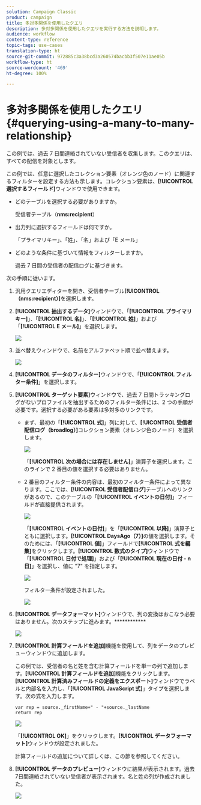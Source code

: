 ```yaml
---
solution: Campaign Classic
product: campaign
title: 多対多関係を使用したクエリ
description: 多対多関係を使用したクエリを実行する方法を説明します。
audience: workflow
content-type: reference
topic-tags: use-cases
translation-type: ht
source-git-commit: 972885c3a38bcd3a260574bacbb3f507e11ae05b
workflow-type: ht
source-wordcount: '469'
ht-degree: 100%

---
```



# 多対多関係を使用したクエリ {#querying-using-a-many-to-many-relationship}

この例では、過去 7 日間連絡されていない受信者を収集します。このクエリは、すべての配信を対象とします。

この例では、任意に選択したコレクション要素（オレンジ色のノード）に関連するフィルターを設定する方法も示します。コレクション要素は、**[!UICONTROL 選択するフィールド]**&#x200B;ウィンドウで使用できます。

* どのテーブルを選択する必要がありますか。

   受信者テーブル（**nms:recipient**）

* 出力列に選択するフィールドは何ですか。

   「プライマリキー」、「姓」、「名」および「E メール」

* どのような条件に基づいて情報をフィルターしますか。

   過去 7 日間の受信者の配信ログに基づきます。

次の手順に従います。

1. 汎用クエリエディターを開き、受信者テーブル&#x200B;**[!UICONTROL （nms:recipient）]**&#x200B;を選択します。
1. **[!UICONTROL 抽出するデータ]**&#x200B;ウィンドウで、「**[!UICONTROL プライマリキー]**」、「**[!UICONTROL 名]**」、「**[!UICONTROL 姓]**」および「**[!UICONTROL E メール]**」を選択します。

   ![](assets/query_editor_nveau_33.png)

1. 並べ替えウィンドウで、名前をアルファベット順で並べ替えます。

   ![](assets/query_editor_nveau_34.png)

1. **[!UICONTROL データのフィルター]**&#x200B;ウィンドウで、「**[!UICONTROL フィルター条件]**」を選択します。
1. **[!UICONTROL ターゲット要素]**&#x200B;ウィンドウで、過去 7 日間トラッキングログがないプロファイルを抽出するためのフィルター条件には、2 つの手順が必要です。選択する必要がある要素は多対多のリンクです。

   * まず、最初の「**[!UICONTROL 式]**」列に対して、**[!UICONTROL 受信者配信ログ（broadlog）]**&#x200B;コレクション要素（オレンジ色のノード）を選択します。

      ![](assets/query_editor_nveau_67.png)

      「**[!UICONTROL 次の場合には存在しません]**」演算子を選択します。このラインで 2 番目の値を選択する必要はありません。

   * 2 番目のフィルター条件の内容は、最初のフィルター条件によって異なります。ここでは、**[!UICONTROL 受信者配信ログ]**&#x200B;テーブルへのリンクがあるので、このテーブルの「**[!UICONTROL イベントの日付]**」フィールドが直接提供されます。

      ![](assets/query_editor_nveau_36.png)

      「**[!UICONTROL イベントの日付]**」を「**[!UICONTROL 以降]**」演算子とともに選択します。**[!UICONTROL DaysAgo（7）]**&#x200B;の値を選択します。そのためには、「**[!UICONTROL 値]**」フィールドで&#x200B;**[!UICONTROL 式を編集]**&#x200B;をクリックします。**[!UICONTROL 数式のタイプ]**&#x200B;ウィンドウで「**[!UICONTROL 日付で処理]**」および「**[!UICONTROL 現在の日付 - n 日]**」を選択し、値に &quot;7&quot; を指定します。

      ![](assets/query_editor_nveau_37.png)

      フィルター条件が設定されました。

      ![](assets/query_editor_nveau_38.png)

1. **[!UICONTROL データフォーマット]**&#x200B;ウィンドウで、列の変換はおこなう必要はありません。次のステップに進みます。************

   ![](assets/query_editor_nveau_39.png)

1. **[!UICONTROL 計算フィールドを追加]**&#x200B;機能を使用して、列をデータのプレビューウィンドウに追加します。

   この例では、受信者の名と姓を含む計算フィールドを単一の列で追加します。**[!UICONTROL 計算フィールドを追加]**&#x200B;機能をクリックします。**[!UICONTROL 計算済みフィールドの定義をエクスポート]**&#x200B;ウィンドウでラベルと内部名を入力し、「**[!UICONTROL JavaScript 式]**」タイプを選択します。次の式を入力します。

   ```
   var rep = source._firstName+" - "+source._lastName
   return rep
   ```

   ![](assets/query_editor_nveau_40.png)

   「**[!UICONTROL OK]**」をクリックします。**[!UICONTROL データフォーマット]**&#x200B;ウィンドウが設定されました。

   計算フィールドの追加について詳しくは、この節を参照してください。

1. **[!UICONTROL データのプレビュー]**&#x200B;ウィンドウに結果が表示されます。過去7日間連絡されていない受信者が表示されます。名と姓の列が作成されました。

   ![](assets/query_editor_nveau_41.png)
